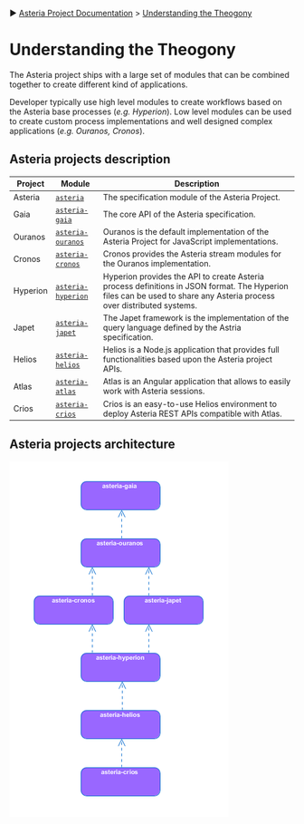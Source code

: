 :arrow_forward: [Asteria Project Documentation](https://github.com/asteria-project/asteria/blob/master/documentation/asteria-documentation.md) > [Understanding the Theogony](https://github.com/asteria-project/asteria/blob/master/documentation/understanding-the-theogony.md)

# Understanding the Theogony

The Asteria project ships with a large set of modules that can be combined together to create different kind of applications.

Developer typically use high level modules to create workflows based on the Asteria base processes (_e.g. Hyperion_). Low level modules can be used to create custom process implementations and well designed complex applications (_e.g. Ouranos, Cronos_).

## Asteria projects description

| Project | Module | Description |
| ------- | ------ | ----------- |
| Asteria | [`asteria`](https://github.com/asteria-project/asteria) | The specification module of the Asteria Project. |
| Gaia | [`asteria-gaia`](https://github.com/asteria-project/asteria-gaia) | The core API of the Asteria specification. |
| Ouranos | [`asteria-ouranos`](https://github.com/asteria-project/asteria-ouranos) | Ouranos is the default implementation of the Asteria Project for JavaScript implementations. |
| Cronos | [`asteria-cronos`](https://github.com/asteria-project/asteria-cronos) | Cronos provides the Asteria stream modules for the Ouranos implementation. |
| Hyperion | [`asteria-hyperion`](https://github.com/asteria-project/asteria-hyperion) | Hyperion provides the API to create Asteria process definitions in JSON format. The Hyperion files can be used to share any Asteria process over distributed systems. |
| Japet | [`asteria-japet`](https://github.com/asteria-project/asteria-japet) | The Japet framework is the implementation of the query language defined by the Astria specification. |
| Helios | [`asteria-helios`](https://github.com/asteria-project/asteria-helios) | Helios is a Node.js application that provides full functionalities based upon the Asteria project APIs. |
| Atlas | [`asteria-atlas`](https://github.com/asteria-project/asteria-atlas) | Atlas is an Angular application that allows to easily work with Asteria sessions. |
| Crios | [`asteria-crios`](https://github.com/asteria-project/asteria-crios) | Crios is an easy-to-use Helios environment to deploy Asteria REST APIs compatible with Atlas. |

## Asteria projects architecture

![Asteria projects architecture](https://raw.githubusercontent.com/asteria-project/asteria/master/documentation/media/asteria-package-architecture.png)

